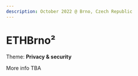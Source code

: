 ```yaml
---
description: October 2022 @ Brno, Czech Republic
---
```


# ETHBrno²

Theme: **Privacy & security**

More info TBA
